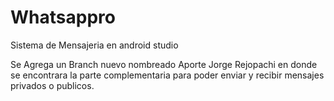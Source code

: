 # Whatsappro
Sistema de Mensajeria en android studio

Se Agrega un Branch nuevo nombreado Aporte Jorge Rejopachi en donde se encontrara la parte complementaria para poder enviar y recibir mensajes privados o publicos.
